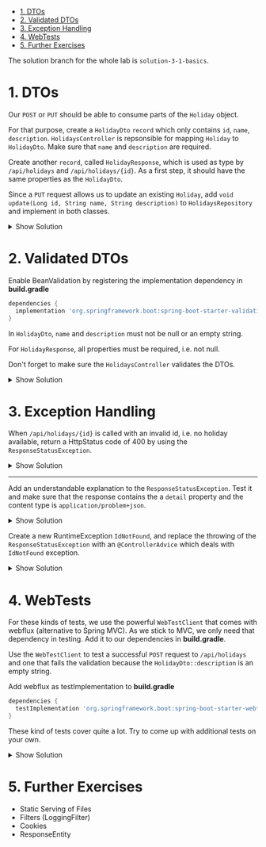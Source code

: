 - [1. DTOs](#1-dtos)
- [2. Validated DTOs](#2-validated-dtos)
- [3. Exception Handling](#3-exception-handling)
- [4. WebTests](#4-webtests)
- [5. Further Exercises](#5-further-exercises)

The solution branch for the whole lab is `solution-3-1-basics`.

# 1. DTOs

Our `POST` or `PUT` should be able to consume parts of the `Holiday` object.

For that purpose, create a `HolidayDto` `record` which only contains `id`, `name`, `description`. `HolidaysController` is repsonsible for mapping `Holiday` to `HolidayDto`. Make sure that `name` and `description` are required.

Create another `record`, called `HolidayResponse`, which is used as type by `/api/holidays` and `/api/holidays/{id}`. As a first step, it should have the same properties as the `HolidayDto`.

Since a `PUT` request allows us to update an existing `Holiday`, add `void update(Long id, String name, String description)` to `HolidaysRepository` and implement in both classes.

<details>
<summary>Show Solution</summary>
<p>

**/src/main/java/com/softarc/eternal/web/request/HolidayDto.java**

```java
package com.softarc.eternal.web.request;

public record HolidayDto(Long id, String name, String description) {}

```

**/src/main/java/com/softarc/eternal/web/request/HolidayDto.java**

```java
package com.softarc.eternal.web.response;

import jakarta.validation.constraints.NotNull;

public record HolidayResponse(Long id, String name, String description) {}

```

**HolidaysRepository.java**

```java
public interface HolidaysRepository {
  void add(String name, String description);

  void update(Long id, String name, String description);
}

```

The implementation for `DefaultHolidaysRepository`, `FsHolidaysRepository` and affected unit tests is skipped. I'm sure you can manage it on your own :).

**HolidaysController.java**

```java
// ...
public class HolidaysController {

  // ...

  @GetMapping
  public List<HolidayResponse> index() {
    return this.repository.findAll()
      .stream()
      .map(this::toHolidayResponse)
      .toList();
  }

  @GetMapping("{id}")
  public HolidayResponse find(@PathVariable("id") Long id) {
    return this.repository.find(id).map(this::toHolidayResponse).orElseThrow();
  }

  @PostMapping
  public void add(@RequestBody @Valid HolidayDto holidayDto) {
    this.repository.add(holidayDto.name(), holidayDto.description());
  }

  @PutMapping
  public void update(@RequestBody @Valid HolidayDto holidayDto) {
    this.repository.update(
        holidayDto.id(),
        holidayDto.name(),
        holidayDto.description()
      );
  }

  @DeleteMapping("{id}")
  public void remove(@PathVariable("id") Long id) {
    this.repository.remove(id);
  }

  private HolidayResponse toHolidayResponse(Holiday holiday) {
    return new HolidayResponse(
      holiday.getId(),
      holiday.getName(),
      holiday.getDescription()
    );
  }
}

```

**holidays-repository.service.ts**

```typescript
@Injectable({ providedIn: 'root' })
export class HolidaysRepository {
  // ...

  async save(holiday: Holiday) {
    await firstValueFrom(this.#httpClient.put<void>(`/holidays`, holiday));
    await this.#update();
  }

  async add(holiday: Holiday): Promise<void> {
    await firstValueFrom(this.#httpClient.post<void>(`/holidays`, holiday));
    await this.#update();
  }

  // ...
}
```

</p>
</details>

# 2. Validated DTOs

Enable BeanValidation by registering the implementation dependency in **build.gradle**

```groovy
dependencies {
  implementation 'org.springframework.boot:spring-boot-starter-validation'
}
```

In `HolidayDto`, `name` and `description` must not be null or an empty string.

For `HolidayResponse`, all properties must be required, i.e. not null.

Don't forget to make sure the `HolidaysController` validates the DTOs.

<details>
<summary>Show Solution</summary>
<p>

**/src/main/java/com/softarc/eternal/web/request/HolidayDto.java**

```java
package com.softarc.eternal.web.request;

import jakarta.validation.constraints.NotBlank;
import jakarta.validation.constraints.NotNull;

public record HolidayDto(
  Long id,
  @NotBlank String name,
  @NotBlank String description
) {}

```

**/src/main/java/com/softarc/eternal/web/response/HolidayResponse.java**

```java
package com.softarc.eternal.web.response;

import jakarta.validation.constraints.NotNull;

public record HolidayResponse(
  @NotNull Long id,
  @NotNull String name,
  @NotNull String description
) {}

```

**HolidaysController.java**

```java
public class HolidaysController {

  // ...

  @PostMapping
  public void add(@RequestBody @Valid HolidayDto holidayDto) {
    // ...
  }

  @PutMapping
  public void update(@RequestBody @Valid HolidayDto holidayDto) {
    // ...
  }
  // ...
}

```

</p>
</details>

# 3. Exception Handling

When `/api/holidays/{id}` is called with an invalid id, i.e. no holiday available, return a HttpStatus code of 400 by using the `ResponseStatusException`.

<details>
<summary>Show Solution</summary>

**/src/main/java/com/softarc/eternal/web/HolidaysController.java**

```java
@RequestMapping("/api/holidays")
@RestController
public class HolidaysController {

  // ...

  @GetMapping("{id}")
  public HolidayResponse find(@PathVariable("id") Long id) {
    return this.repository.find(id)
      .map(this::toHolidayResponse)
      .orElseThrow(() -> new ResponseStatusException(HttpStatus.BAD_REQUEST));
  }
}

```

</details>

---

Add an understandable explanation to the `ResponseStatusException`. Test it and make sure that the response contains the a `detail` property and the content type is `application/problem+json`.

<details>
<summary>Show Solution</summary>

**/src/main/java/com/softarc/eternal/web/HolidaysController.java**

```java
@RequestMapping("/api/holidays")
@RestController
public class HolidaysController {

  // ...

  @GetMapping("{id}")
  public HolidayResponse find(@PathVariable("id") Long id) {
    return this.repository.find(id)
      .map(this::toHolidayResponse)
      .orElseThrow(() ->
        new ResponseStatusException(
          HttpStatus.BAD_REQUEST,
          String.format("Holiday with ID %d does not exist", id)
        )
      );
  }
}

```

</details>

Create a new RuntimeException `IdNotFound`, and replace the throwing of the `ResponseStatusException` with an `@ControllerAdvice` which deals with `IdNotFound` exception.

<details>
<summary>Show Solution</summary>

**/src/main/java/com/softarc/eternal/web/exception/IdNotFoundException.java**

```java
package com.softarc.eternal.web.exception;

public class IdNotFoundException extends RuntimeException {}

```

**/src/main/java/com/softarc/eternal/web/HolidaysController.java**

```java
@RequestMapping("/api/holidays")
@RestController
public class HolidaysController {

  // ...

  @GetMapping("{id}")
  public HolidayResponse find(@PathVariable("id") Long id) {
    return this.repository.find(id)
      .map(this::toHolidayResponse)
      .orElseThrow(IdNotFoundException::new);
  }
}

```

**/src/main/java/com/softarc/eternal/web/GlobalControllerAdvice.java**

```java
@ControllerAdvice
public class GlobalControllerAdvice extends ResponseEntityExceptionHandler {

  @ExceptionHandler(IdNotFoundException.class)
  public ProblemDetail handleIdNotFound() {
    return ProblemDetail.forStatusAndDetail(HttpStatus.BAD_REQUEST, "Wrong Id");
  }
}

```

</details>

# 4. WebTests

For these kinds of tests, we use the powerful `WebTestClient` that comes with webflux (alternative to Spring MVC). As we stick to MVC, we only need that dependency in testing. Add it to our dependencies in **build.gradle**.

Use the `WebTestClient` to test a successful `POST` request to `/api/holidays` and one that fails the validation because the `HolidayDto::description` is an empty string.

Add webflux as testImplementation to **build.gradle**

```groovy
dependencies {
  testImplementation 'org.springframework.boot:spring-boot-starter-webflux'
}
```

These kind of tests cover quite a lot. Try to come up with additional tests on your own.

<details>
<summary>Show Solution</summary>
<p>

**HolidaysControllerIntegrationTest**

```java
package com.softarc.eternal.web;

import static org.assertj.core.api.Assertions.assertThat;

import com.softarc.eternal.data.DefaultHolidaysRepository;
import com.softarc.eternal.data.HolidaysRepository;
import com.softarc.eternal.web.request.HolidayDto;
import org.junit.jupiter.api.Test;
import org.springframework.beans.factory.annotation.Autowired;
import org.springframework.boot.test.autoconfigure.web.servlet.AutoConfigureMockMvc;
import org.springframework.boot.test.context.SpringBootTest;
import org.springframework.test.web.reactive.server.WebTestClient;

@SpringBootTest(
  properties = {
    "app.holidays.persistence-type=default", "app.holidays.pre-seed=false",
  }
)
@AutoConfigureMockMvc
class HolidaysControllerIntegrationTest {

  @Autowired
  HolidaysController controller;

  @Autowired
  HolidaysRepository repository;

  @Autowired
  WebTestClient webTestClient;

  @Test
  public void testInjectedDefaultRepository() {
    assertThat(repository).isInstanceOf(DefaultHolidaysRepository.class);
  }

  @Test
  public void testAddHoliday() throws Exception {
    var amsterdam = new HolidayDto(1L, "Amsterdam", "Netherlands");
    webTestClient
      .post()
      .uri("/api/holidays")
      .bodyValue(amsterdam)
      .exchange()
      .expectStatus()
      .isOk();
    webTestClient
      .get()
      .uri("/api/holidays")
      .exchange()
      .expectBody()
      .jsonPath("[0].name")
      .isEqualTo("Amsterdam");
  }

  @Test
  public void testAddHolidayIsValidated() {
    var amsterdam = new HolidayDto(1L, "Amsterdam", "");
    webTestClient
      .post()
      .uri("/api/holidays")
      .bodyValue(amsterdam)
      .exchange()
      .expectStatus()
      .isBadRequest();
  }
}

```

</p>
</details>

# 5. Further Exercises

- Static Serving of Files
- Filters (LoggingFilter)
- Cookies
- ResponseEntity
